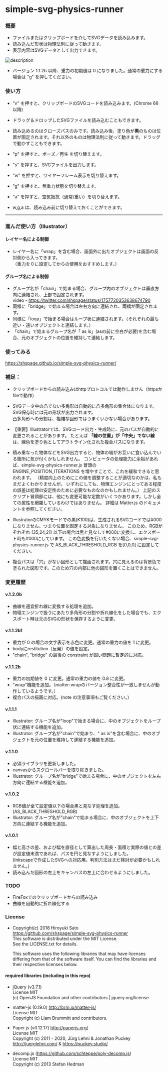 # simple-svg-physics-runner

### 概要
* ファイルまたはクリップボードを介してSVGデータを読み込みます。
* 読み込んだ形状は物理法則に従って動きます。
* 表示内容はSVGデータとして出力できます。

![description](https://github.com/shspage/simple-svg-physics-runner/blob/master/image/description.gif)

* バージョン 1.1.2b 以降、重力の初期値は 0 になりました。通常の重力にする場合は "g" を押してください。

### 使い方
* "v" を押すと、クリップボードのSVGコードを読み込みます。(Chrome 66以降)

* ドラッグ＆ドロップしたSVGファイルを読み込むこともできます。

* 読み込めるのはクローズパスのみです。読み込み後、塗り色が**黒**のものは位置が固定されます。それ以外のものは物理法則に従って動きます。ドラッグで動かすこともできます。

* "p" を押すと、ポーズ／再生 を切り替えます。

* "s" を押すと、SVGファイルを出力します。

* "w" を押すと、ワイヤーフレーム表示を切り替えます。

* "g" を押すと、無重力状態を切り替えます。

* "a" を押すと、空気抵抗（通常/重い）を切り替えます。

* w,g,a は、読み込み前に切り替えておくことができます。

----
### 進んだ使い方（Illustrator）

#### レイヤー名による制御
* レイヤー名に「wrap」を含む場合、画面外に出たオブジェクトは画面の反対側から入ってきます。  
（重力を０に設定してからの使用をおすすめします。）

#### グループ名による制御
* グループ名が「chain」で始まる場合、グループ内のオブジェクトは垂直方向に連結され、上部で固定されます。  
video - https://twitter.com/shspage/status/1757720353638674790
* 同様に「bridge」で始まる場合は左右方向に連結され、両橋が固定されます。
* 同様に「loop」で始まる場合はループ状に連結されます。（それぞれの最も近い・遠いオブジェクトと連結します。）
* 「chain」で始まるグループ名が「 as is」(asの前に空白が必要)を含む場合、元のオブジェクトの位置を維持して連結します。

### 使ってみる
https://shspage.github.io/simple-svg-physics-runner/

### 補足：
* クリップボードからの読み込みはhttpプロトコルでは動作しません（httpsかfileで動作）
* SVGデータ中の凸でない多角形は自動的に凸多角形の集合体になります。SVG保存時には元の形状が出力されます。  
  凸多角形への分割は、複雑な図形ではうまくいかない場合があります。
* 【重要】Illustratorでは、SVGコード出力・生成時に、元のパスが自動的に変更されることがあります。
たとえば **「線の位置」が「中央」でない線** は、線色を塗り色としてアウトライン化された複合パスになります。
* 積み重なった物体などをSVG出力すると、物体の端がお互いに食い込んでいる箇所に気が付くかもしれません。
コンピュータの処理能力に余裕があれば、simple-svg-physics-runner.js 冒頭の ENGINE_POSITION_ITERATIONS を増やすことで、これを緩和できると思われます。
（精度向上のためにこの値を調整することが適切なのかは、私もまだよくわかりませんが。
いずれにしても、物理エンジンにとってある程度の誤差は処理の安定性のために必要なものなのかもしれません。）
上記のスクリプト冒頭部には、他にも変更可能な定数がいくつかあります。しかし全ての属性を網羅しているわけではありません。
詳細は Matter.js のドキュメントを参照してください。

* IllustratorのCMYKモードでの黒(K100)は、生成されるSVGコードでは#000になりません。つまり位置を固定する対象になりません。
このため、RGBがぞれぞれ (35,24,21) 以下の場合は黒と見なして#000に変換し、エクスポート時も#000にしています。
この色変換を行いたくない場合、simple-svg-physics-runner.js で AS_BLACK_THRESHOLD_RGB を[0,0,0] に設定してください。

* 複合パスは「穴」がない図形として描画されます。穴に見えるのは背景色で塗られた図形です。このため穴の内部に他の図形を置くことはできません。


### 変更履歴
#### v.1.2.0b
* 曲線を適宜折れ線に変換する処理を追加。
* 物理エンジンで扱うにあたり多角形の分割や折れ線化をした場合でも、エクスポート時は元のSVGの形状を保存するように変更。

#### v.1.1.2b1
* 重力が 0 の場合の文字表示を赤色に変更。通常の重力の値を 1 に変更。
* bodyにrestitution（反発）の値を設定。
* "chain", "bridge" の最後の constraint が固い問題に暫定的に対応。

#### v.1.1.2b
* 重力の初期値を 0 に変更。通常の重力の値を 0.8 に変更。
* "wrap"機能を追加。（matter-wrapのバージョン整合性が一致しませんが動作しているようです。）
* 複合パスの描画に対応。(note の注意事項もご覧ください。)

#### v.1.1.1
* Illustrator: グループ名が"loop"で始まる場合に、中のオブジェクトをループ状に連結する機能を追加。
* Illustrator: グループ名が"chain"で始まり、" as is"を含む場合に、中のオブジェクトを元の位置を維持して連結する機能を追加。

#### v.1.1.0
* 必須ライブラリを更新しました。
* canvasからスクロールバーを取り除きました。
* Illustrator: グループ名が"bridge"で始まる場合に、中のオブジェクトを左右方向に連結する機能を追加。

#### v.1.0.2
* RGB値が全て設定値以下の場合黒と見なす処理を追加。(AS_BLACK_THRESHOLD_RGB)
* Illustrator: グループ名が"chain"で始まる場合に、中のオブジェクトを上下方向に連結する機能を追加。

#### v.1.0.1
* 幅と高さの差、および幅を直径として算出した周長・面積と実際の値との差が設定値未満であれば、パスを円と見なすようにしました。  
(Inkscapeで作成したSVGへの対応用。判別方法はまだ検討が必要かもしれません。)
* 読み込んだ図形の左上をキャンバスの左上に合わせるようにしました。

### TODO
* FireFoxでのクリップボードからの読み込み
* 曲線を自動的に折れ線化する

### License
* Copyright(c) 2018 Hiroyuki Sato  
  https://github.com/shspage/simple-svg-physics-runner  
  This software is distributed under the MIT License.  
  See the LICENSE.txt for details.
  
  This software uses the following libraries that may have licenses
  differing from that of the software itself. You can find the
  libraries and their respective licenses below.

#### required libraries (including in this repo)
* jQuery (v3.7.1)  
  License MIT  
  (c) OpenJS Foundation and other contributors | jquery.org/license

* matter-js (0.19.0) http://brm.io/matter-js/  
  License MIT  
  Copyright (c) Liam Brummitt and contributors.

* Paper.js (v0.12.17)  http://paperjs.org/  
  License MIT  
  Copyright (c) 2011 - 2020, Jürg Lehni & Jonathan Puckey  
  http://juerglehni.com/ & https://puckey.studio/

* decomp.js (https://github.com/schteppe/poly-decomp.js)  
  License MIT  
  Copyright (c) 2013 Stefan Hedman
